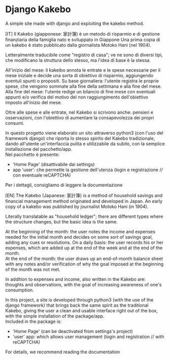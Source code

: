 # Django Kakebo

A simple site made with django and exploiting the kakebo method.

[IT]
Il Kakebo (giapponese: 家計簿) è un metodo di risparmio e di gestione finanziaria della famiglia nato e sviluppato in Giappone
Una prima copia di un kakebo è stato pubblicato dalla giornalista Motoko Hani (nel 1904).

Letteralmente traducibile come "registro di casa"; ve ne sono di diversi tipi, che modificano la struttura dello stesso, ma l'idea di base è la stessa.

All'inizio del mese: il kakeibo annota le entrate e le spese necessarie per il mese iniziale e decide una sorta di obiettivo di risparmio, aggiungendo eventuli spunti o propositi.
Su base giornaliera: l'utente registra le proprie spese, che vengono sommate alla fine della settimana e alla fine del mese.\
Alla fine del mese: l'utente redige un bilancio di fine mese con eventuali appunti e/o verifica del motivo del non raggiungimento dell'obiettivo imposto all'inizio del mese.

Oltre alle spese e alle entrate, nel Kakebo si scrivono anche: pensieri e osservazioni, con l'obiettivo di aumentare la consapevolezza dei propri consumi.

In questo progetto viene elaborato un sito attraverso python3 (con l'uso del framework django) che riporta lo stesso spirito del Kakebo tradizionale, dando all'utente un'interfaccia pulita e utilizzabile da subito, con la semplice installazione del pacchetto/app.\
Nel pacchetto è presente:
  - 'Home Page' (disattivabile dai settings)
  - app 'user': che permette la gestione dell'utenza (login e registrazione // con eventuale reCAPTCHA)

Per i dettagli, consigliamo di leggere la documentazione

[EN]
The Kakebo (Japanese: 家計簿) is a method of household savings and financial management method originated and developed in Japan.
An early copy of a kakebo was published by journalist Motoko Hani (in 1904).

Literally translatable as "household ledger"; there are different types where the structure changes, but the basic idea is the same.

At the beginning of the month: the user notes the income and expenses needed for the initial month and decides on some sort of savings goal, adding any cues or resolutions.
On a daily basis: the user records his or her expenses, which are added up at the end of the week and at the end of the month.\
At the end of the month: the user draws up an end-of-month balance sheet with any notes and/or verification of why the goal imposed at the beginning of the month was not met.

In addition to expenses and income, also written in the Kakebo are: thoughts and observations, with the goal of increasing awareness of one's consumption.

In this project, a site is developed through python3 (with the use of the django framework) that brings back the same spirit as the traditional Kakebo, giving the user a clean and usable interface right out of the box, with the simple installation of the package/app.\
Included in the package is:
  - 'Home Page' (can be deactivated from settings's project)
  - 'user' app: which allows user management (login and registration // with reCAPTCHA)

For details, we recommend reading the documentation